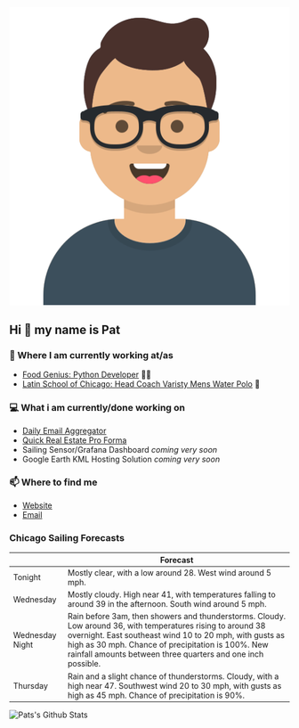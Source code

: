 [![Social banner for p-j-falconer](https://raw.githubusercontent.com/P-J-FALCONER/P-J-FALCONER/master/assets/avataaars.svg)](https://patfalconer.com/)
## Hi :wave: my name is Pat

### 💼 Where I am currently working at/as
- [Food Genius: Python Developer](https://getfoodgenius.com/) 🍔🐍
- [Latin School of Chicago: Head Coach Varisty Mens Water Polo](https://www.latinschool.org/) 🤽


### 💻 What i am currently/done working on
 - [Daily Email Aggregator](https://github.com/P-J-FALCONER/dott_daily_mail)
 - [Quick Real Estate Pro Forma](https://github.com/P-J-FALCONER/henry)
 - Sailing Sensor/Grafana Dashboard *coming very soon*
 - Google Earth KML Hosting Solution *coming very soon*

### 📫 Where to find me
 - [Website](https://patfalconer.com/)
 - [Email](mailto:patrick.j.falconer@gmail.com)


### Chicago Sailing Forecasts
|   | Forecast  |
|---|---|
| Tonight | Mostly clear, with a low around 28. West wind around 5 mph. |
| Wednesday | Mostly cloudy. High near 41, with temperatures falling to around 39 in the afternoon. South wind around 5 mph. |
| Wednesday Night | Rain before 3am, then showers and thunderstorms. Cloudy. Low around 36, with temperatures rising to around 38 overnight. East southeast wind 10 to 20 mph, with gusts as high as 30 mph. Chance of precipitation is 100%. New rainfall amounts between three quarters and one inch possible. |
| Thursday | Rain and a slight chance of thunderstorms. Cloudy, with a high near 47. Southwest wind 20 to 30 mph, with gusts as high as 45 mph. Chance of precipitation is 90%. |

![Pats's Github Stats](https://github-readme-stats.vercel.app/api?username=p-j-falconer&show_icons=true&theme=radical)
